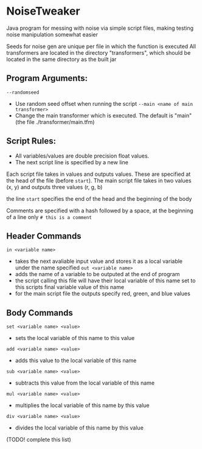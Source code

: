 # NoiseTweaker
Java program for messing with noise via simple script files, making testing noise manipulation somewhat easier

Seeds for noise gen are unique per file in which the function is executed
All transformers are located in the directory "transformers", which should be located in the same directory as the built jar

## Program Arguments:
`--randomseed`
- Use random seed offset when running the script
`--main <name of main transformer>`
- Change the main transformer which is executed. The default is "main" (the file ./transformer/main.tfm)

## Script Rules:
- All variables/values are double precision float values.
- The next script line is specified by a new line

Each script file takes in values and outputs values. These are specified at the head of the file (before `start`).
The main script file takes in two values (x, y) and outputs three values (r, g, b)

the line `start` specifies the end of the head and the beginning of the body

Comments are specified with a hash followed by a space, at the beginning of a line only
`# this is a comment`

## Header Commands
`in <variable name>`
- takes the next avaliable input value and stores it as a local variable under the name specified
`out <variable name>`
- adds the name of a variable to be outputed at the end of program
- the script calling this file will have their local variable of this name set to this scripts final variable value of this name
- for the main script file the outputs specify red, green, and blue values

## Body Commands

`set <variable name> <value>`
- sets the local variable of this name to this value

`add <variable name> <value>`
- adds this value to the local variable of this name

`sub <variable name> <value>`
- subtracts this value from the local variable of this name

`mul <variable name> <value>`
- multiplies the local variable of this name by this value

`div <variable name> <value>`
- divides the local variable of this name by this value

(TODO! complete this list)
